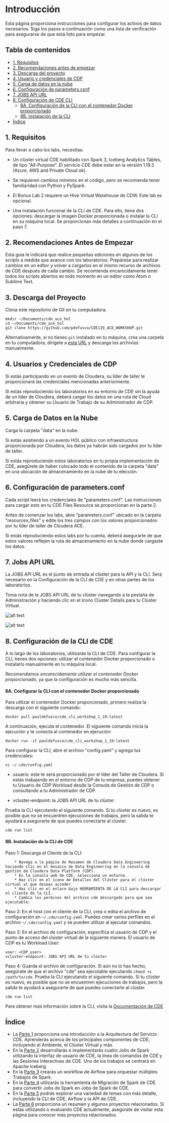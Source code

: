 # Introducción

Esta página proporciona instrucciones para configurar los activos de datos necesarios. Siga los pasos a continuación como una lista de verificación para asegurarse de que está listo para empezar.

## Tabla de contenidos

* [1. Requisitos](https://github.com/pdefusco/CDE119_ACE_WORKSHOP/blob/main/step_by_step_guides/espa%C3%B1ol/parte00_setup.md#1-requisitos)
* [2. Recomendaciones antes de empezar](https://github.com/pdefusco/CDE119_ACE_WORKSHOP/blob/main/step_by_step_guides/espa%C3%B1ol/parte00_setup.md#2-recomendaciones-antes-de-empezar)
* [3. Descarga del proyecto](https://github.com/pdefusco/CDE119_ACE_WORKSHOP/blob/main/step_by_step_guides/espa%C3%B1ol/parte00_setup.md#3-descarga-del-proyecto)
* [4. Usuario y credenciales de CDP](https://github.com/pdefusco/CDE119_ACE_WORKSHOP/blob/main/step_by_step_guides/espa%C3%B1ol/parte00_setup.md#4-usuarios-y-credenciales-de-cdp)
* [5. Carga de datos en la nube](https://github.com/pdefusco/CDE119_ACE_WORKSHOP/blob/main/step_by_step_guides/espa%C3%B1ol/parte00_setup.md#5-carga-de-datos-en-la-nube)
* [6. Configuración de parameters.conf](https://github.com/pdefusco/CDE119_ACE_WORKSHOP/blob/main/step_by_step_guides/espa%C3%B1ol/parte00_setup.md#6-configuraci%C3%B3n-de-parametersconf)
* [7. JOBS API URL](https://github.com/pdefusco/CDE119_ACE_WORKSHOP/blob/main/step_by_step_guides/espa%C3%B1ol/parte00_setup.md#7-jobs-api-url)
* [8. Configuración de CDE CLI](https://github.com/pdefusco/CDE119_ACE_WORKSHOP/blob/main/step_by_step_guides/espa%C3%B1ol/parte00_setup.md#8-configuraci%C3%B3n-de-la-cli-de-cde)
    * [8A. Configuración de la CLI con el contenedor Docker proporcionado](https://github.com/pdefusco/CDE119_ACE_WORKSHOP/blob/main/step_by_step_guides/espa%C3%B1ol/parte00_setup.md#8a-configurar-la-cli-con-el-contenedor-docker-proporcionado)
    * [8B. Instalación de la CLI](https://github.com/pdefusco/CDE119_ACE_WORKSHOP/blob/main/step_by_step_guides/espa%C3%B1ol/parte00_setup.md#8b-instalaci%C3%B3n-de-la-cli-de-cde)
* [Índice](https://github.com/pdefusco/CDE119_ACE_WORKSHOP/blob/main/step_by_step_guides/espa%C3%B1ol/parte00_setup.md#%C3%ADndice)

## 1. Requisitos

Para llevar a cabo los labs, necesitas:

* Un clúster virtual CDE habilitado con Spark 3, Iceberg Analytics Tables, de tipo "All-Purpose". El servicio CDE debe estar en la versión 1.19.3 (Azure, AWS and Private Cloud ok). 

* Se requieren cambios mínimos en el código, pero se recomienda tener familiaridad con Python y PySpark.

* El Bonus Lab 2 requiere un Hive Virtual Warehouse de CDW. Este lab es opcional.

* Una instalación funcional de la CLI de CDE. Para ello, tiene dos opciones: descargar la imagen Docker proporcionada o instalar la CLI en su máquina local. Se proporcionan más detalles a continuación en el paso 7.

## 2. Recomendaciones Antes de Empezar

Esta guía le indicará que realice pequeñas ediciones en algunos de los scripts a medida que avance con los laboratorios. Prepárese para realizar cambios en un editor y volver a cargarlos en el mismo recurso de archivos de CDE después de cada cambio. Se recomienda encarecidamente tener todos los scripts abiertos en todo momento en un editor como Atom o Sublime Text.

## 3. Descarga del Proyecto

Clona este repositorio de Git en tu computadora.

```
mkdir ~/Documents/cde_ace_hol
cd ~/Documents/cde_ace_hol
git clone https://github.com/pdefusco/CDE119_ACE_WORKSHOP.git
```

Alternativamente, si no tienes `git` instalado en tu máquina, crea una carpeta en tu computadora, dirígete a [esta URL](https://github.com/pdefusco/CDE119_ACE_WORKSHOP.git) y descarga los archivios manualmente.

## 4. Usuarios y Credenciales de CDP

Si estás participando en un evento de Cloudera, su líder de taller le proporcionará las credenciales mencionadas anteriormente.

Si estás reproduciendo los laboratorios en su entorno de CDE sin la ayuda de un líder de Cloudera, deberá cargar los datos en una ruta de Cloud arbitraria y obtener su Usuario de Trabajo de su Administrador de CDP.

## 5. Carga de Datos en la Nube

Carga la carpeta "data" en la nube.

Si estás asistiendo a un evento HOL público con infraestructura proporcionada por Cloudera, los datos ya habrán sido cargados por tu líder de taller.

Si estás reproduciendo estos laboratorios en tu propia implementación de CDE, asegúrete de haber colocado todo el contenido de la carpeta "data" en una ubicación de almacenamiento en la nube de tu elección.

## 6. Configuración de parameters.conf

Cada script leerá tus credenciales de "parameters.conf". Las instrucciones para cargar esto en tu CDE Files Resource se proporcionan en la parte 2.

Antes de comenzar los labs, abre "parameters.conf" ubicado en la carpeta "resources_files" y edite los tres campos con los valores proporcionados por tu líder de taller de Cloudera ACE.

Si estás reproduciendo estos labs por tu cuenta, deberá asegurarte de que estos valores reflejen la ruta de almacenamiento en la nube donde cargaste los datos.

## 7. Jobs API URL

La JOBS API URL es el punto de entrada al clúster para la API y la CLI. Será necesario en la Configuración de la CLI de CDE y en otras partes de los laboratorios.

Toma nota de la JOBS API URL de tu clúster navegando a la pestaña de Administración y haciendo clic en el ícono Cluster Details para tu Clúster Virtual.

![alt text](../../img/cde_virtual_cluster_details.png)

![alt text](../../img/jobsapiurl.png)

## 8. Configuración de la CLI de CDE

A lo largo de los laboratorios, utilizarás la CLI de CDE. Para configurar la CLI, tienes dos opciones: utilizar el contenedor Docker proporcionado o instalarlo manualmente en tu máquina local.

*Recomendamos encarecidamente utilizar el contenedor Docker proporcionado*, ya que la configuración es mucho más sencilla.

#### 8A. Configurar la CLI con el contenedor Docker proporcionado

Para utilizar el contenedor Docker proporcionado, primero realiza la descarga con el siguiente comando:

```docker pull pauldefusco/cde_cli_workshop_1_19:latest```

A continuación, ejecuta el contenedor. El siguiente comando inicia la ejecución y te conecta al contenedor en ejecución:

```docker run -it pauldefusco/cde_cli_workshop_1_19:latest```

Para configurar la CLI, abre el archivo "config.yaml" y agrega tus credenciales:

```vi ~/.cde/config.yaml```

* usuario: este te será proporcionado por el líder del Taller de Cloudera. Si estás trabajando en el entorno de CDP de tu empresa, puedes obtener tu Usuario de CDP Workload desde la Consola de Gestión de CDP o consultando a tu Administrador de CDP.

* vcluster-endpoint: la JOBS API URL de tu clúster.

Prueba la CLI ejecutando el siguiente comando. Si tu clúster es nuevo, es posible que no se encuentren ejecuciones de trabajos, pero la salida te ayudará a asegurarte de que puedes conectarte al clúster.

```cde run list```

#### 8B. Instalación de la CLI de CDE

Paso 1: Descarga el Cliente de la CLI:
```
    * Navega a la página de Resumen de Cloudera Data Engineering haciendo clic en el mosaico de Data Engineering en la consola de gestión de Cloudera Data Platform (CDP).
    * En la consola web de CDE, selecciona un entorno.
    * Haz clic en el icono de Detalles del Clúster para el clúster virtual al que deseas acceder.
    * Haz clic en el enlace bajo HERRAMIENTA DE LA CLI para descargar el cliente de la CLI.
    * Cambia los permisos del archivo cde descargado para que sea ejecutable:
```

Paso 2: En el host con el cliente de la CLI, crea o edita el archivo de configuración en ```~/.cde/config.yaml```. Puedes crear varios perfiles en el archivo ```~/.cde/config.yaml``` y se pueden utilizar al ejecutar comandos.

Paso 3: En el archivo de configuración, especifica el usuario de CDP y el punto de acceso del clúster virtual de la siguiente manera. El usuario de CDP es tu Workload User:

```
user: <CDP_user>
vcluster-endpoint: JOBS API URL de tu clúster
```

Paso 4: Guarda el archivo de configuración. Si aún no lo has hecho, asegúrate de que el archivo "cde" sea ejecutable ejecutando ```chmod +x /path/to/cde```. Prueba la CLI ejecutando el siguiente comando. Si tu clúster es nuevo, es posible que no se encuentren ejecuciones de trabajos, pero la salida te ayudará a asegurarte de que puedes conectarte al clúster.

```cde run list```

Para obtener más información sobre la CLI, visita la [Documentación de CDE](https://docs.cloudera.com/data-engineering/cloud/cli-access/topics/cde-cli.html)

## Índice

* La [Parte 1](https://github.com/pdefusco/CDE119_ACE_WORKSHOP/blob/main/step_by_step_guides/espanol/parte01_arquitectura_cde.md#parte-1-arquitectura-de-cde) proporciona una introducción a la Arquitectura del Servicio CDE. Aprenderás acerca de los principales componentes de CDE, incluyendo el Ambiente, el Clúster Virtual y más.
* En la [Parte 2](https://github.com/pdefusco/CDE119_ACE_WORKSHOP/blob/main/step_by_step_guides/espanol/parte02_spark.md#parte-2-desarrollo-e-implementaci%C3%B3n-de-jobs-de-spark-en-cde) desarrollarás e implementarás cuatro Jobs de Spark utilizando la interfaz de usuario de CDE, la línea de comandos de CDE y las Sesiones Interactivas de CDE. Uno de los trabajos se centrará en Apache Iceberg.
* En la [Parte 3](https://github.com/pdefusco/CDE119_ACE_WORKSHOP/blob/main/step_by_step_guides/espanol/parte03_airflow.md#parte-3-orquestaci%C3%B3n-de-pipelines-de-ingegneria-de-datos-con-airflow) crearás un workflow de Airflow para orquestar múltiples Trabajos de Spark.
* En la [Parte 4](https://github.com/pdefusco/CDE119_ACE_WORKSHOP/blob/main/step_by_step_guides/espanol/parte04_spark_migration_tool.md#parte-4-utilizo-de-la-spark-migration-tool-de-cde-para-convertir-spark-submits-en-cde-spark-submits) utilizarás la herramienta de Migración de Spark de CDE para convertir Jobs de Spark en Jobs de Spark de CDE.
* En la [Parte 5](https://github.com/pdefusco/CDE119_ACE_WORKSHOP/blob/main/step_by_step_guides/espanol/parte05_extras.md#parte-5-labs-adicionales) podrás explorar una variedad de temas con más detalle, incluyendo la CLI de CDE, Airflow y la API de CDE..
* La [Parte 6](https://github.com/pdefusco/CDE119_ACE_WORKSHOP/blob/main/step_by_step_guides/espanol/parte06_proyectos_relacionados.md#parte-6-conclusiones-y-pr%C3%B3ximos-pasos) proporciona un resumen y algunos proyectos relacionados. Si estás utilizando o evaluando CDE actualmente, asegúrate de visitar esta página para conocer más  proyectos relacionados.
